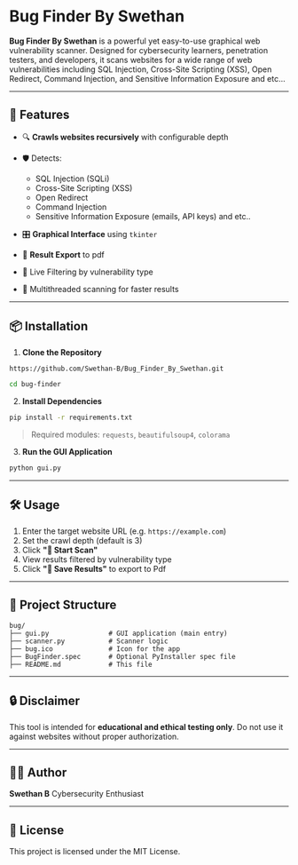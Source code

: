 # Bug Finder By Swethan

**Bug Finder By Swethan** is a powerful yet easy-to-use graphical web vulnerability scanner. Designed for cybersecurity learners, penetration testers, and developers, it scans websites for a wide range of web vulnerabilities including SQL Injection, Cross-Site Scripting (XSS), Open Redirect, Command Injection, and Sensitive Information Exposure and etc...

---

## 🚀 Features

* 🔍 **Crawls websites recursively** with configurable depth
* 🛡️ Detects:

  * SQL Injection (SQLi)
  * Cross-Site Scripting (XSS)
  * Open Redirect
  * Command Injection
  * Sensitive Information Exposure (emails, API keys) and etc..
* 🎛️ **Graphical Interface** using `tkinter`
* 📂 **Result Export** to pdf
* 🧮 Live Filtering by vulnerability type
* 🧠 Multithreaded scanning for faster results

---


## 📦 Installation

1. **Clone the Repository**

```bash
https://github.com/Swethan-B/Bug_Finder_By_Swethan.git

cd bug-finder
```

2. **Install Dependencies**

```bash
pip install -r requirements.txt
```

> Required modules: `requests`, `beautifulsoup4`, `colorama`

3. **Run the GUI Application**

```bash
python gui.py
```

---

## 🛠️ Usage

1. Enter the target website URL (e.g. `https://example.com`)
2. Set the crawl depth (default is 3)
3. Click **"🚀 Start Scan"**
4. View results filtered by vulnerability type
5. Click **"💾 Save Results"** to export to Pdf

---

## 📁 Project Structure

```
bug/
├── gui.py               # GUI application (main entry)
├── scanner.py           # Scanner logic
├── bug.ico              # Icon for the app
├── BugFinder.spec       # Optional PyInstaller spec file
├── README.md            # This file
```

---

## 🔒 Disclaimer

This tool is intended for **educational and ethical testing only**. Do not use it against websites without proper authorization.

---

## 👨‍💻 Author

**Swethan B**
Cybersecurity Enthusiast

---

## 📄 License

This project is licensed under the MIT License.
